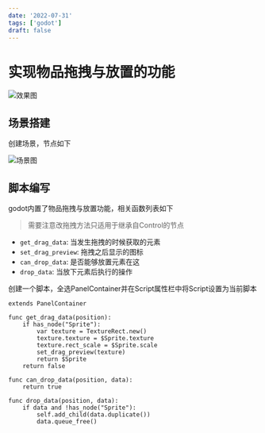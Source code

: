 ```yaml
---
date: '2022-07-31'
tags: ['godot']
draft: false
---
```


# 实现物品拖拽与放置的功能

<img src="https://cdn.ipfsscan.io/weibo/large/005ZoLfCgy1hqi57n9lrjj30ey098t8w.jpg" data-id="20240608185350" alt="效果图" />

## 场景搭建

创建场景，节点如下

<img src="https://cdn.ipfsscan.io/weibo/large/005ZoLfCgy1hqi57wkhjtj308y0dq0v7.jpg" data-id="20240608185404" alt="场景图" />

## 脚本编写

godot内置了物品拖拽与放置功能，相关函数列表如下

> 需要注意改拖拽方法只适用于继承自Control的节点

- `get_drag_data`: 当发生拖拽的时候获取的元素
- `set_drag_preview`: 拖拽之后显示的图标
- `can_drop_data`: 是否能够放置元素在这
- `drop_data`: 当放下元素后执行的操作

创建一个脚本，全选PanelContainer并在Script属性栏中将Script设置为当前脚本

```godot
extends PanelContainer

func get_drag_data(position):
    if has_node("Sprite"):
        var texture = TextureRect.new()
        texture.texture = $Sprite.texture
        texture.rect_scale = $Sprite.scale
        set_drag_preview(texture)
        return $Sprite
    return false

func can_drop_data(position, data):
    return true

func drop_data(position, data):
    if data and !has_node("Sprite"):
        self.add_child(data.duplicate())
        data.queue_free()
```